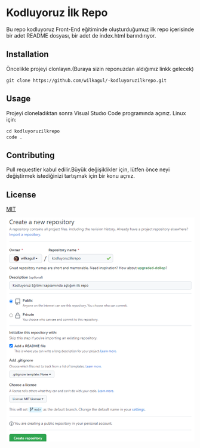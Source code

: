 # Kodluyoruz İlk Repo
Bu repo kodluyoruz Front-End eğitiminde oluşturduğumuz ilk repo içerisinde bir adet README dosyası, bir adet de index.html barındırıyor.

## Installation
Öncelikle projeyi clonlayın.(Buraya sizin reponuzdan aldığımız linkk gelecek)
```
git clone https://github.com/wilkagul/-kodluyoruzilkrepo.git
```
## Usage
Projeyi cloneladıktan sonra Visual Studıo Code programında açınız.
Linux için:
```
cd kodluyoruzilkrepo
code .
```
## Contributing
Pull requestler kabul edilir.Büyük değişiklikler için, lütfen önce neyi değiştirmek istediğinizi tartışmak için bir konu açnız.
## License
[MIT](https://google.com)

![Lorem picsum](github.png)